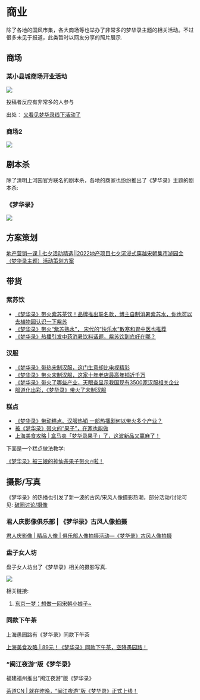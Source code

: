 # 商业

除了各地的国风市集，各大商场等也举办了非常多的梦华录主题的相关活动。不过很多未见于报道，此类暂时以网友分享的照片展示.








## 商场

### 某小县城商场开业活动

![](/image/xianxi/mall-1.webp)

投稿者反应有非常多的人参与

出处： [又看见梦华录线下活动了](https://www.douban.com/group/topic/275989287/?_i=4642384PbKEZeM,4642393Rn8heGv&dt_platform=wechat_friends&dt_dapp=1)


### 商场2

![](/image/xianxi/mall-2.webp)


## 剧本杀

除了清明上河园官方联名的剧本杀，各地的商家也纷纷推出了《梦华录》主题的剧本杀:

### 《梦华录》

![](/image/xianxi/jubensha.jpg)



## 方案策划

[地产营销一课 | 七夕活动精选||2022地产项目七夕沉浸式穿越宋朝集市游园会（梦华录主题）活动策划方案](https://mp.weixin.qq.com/s/H7jxJqn5Tiqs8KoDk_Kh1A)




## 带货


### 紫苏饮
* [《梦华录》带火紫苏茶饮！品牌推出联名款，博主自制消暑紫苏水，你也可以去植物园认识一下紫苏](https://j.021east.com/p/1657164687038104)
* [《梦华录》带火“紫苏熟水”， 宋代的“快乐水”散寒和胃中医也推荐](http://www.yzwb.net/zncontent/2314930.html)
* [《梦华录》热播引发中药消暑饮料话题，紫苏饮到底好在哪？](http://news.jstv.com/a/20220704/3b08631729d74593862af42b35477cad.shtml)


### 汉服

* [《梦华录》带热宋制汉服，这门生意却比电视精彩](http://m.winshang.com/news701955.html)
* [《梦华录》带火宋制汉服，这家十年老店最高年销近千万](https://new.qq.com/rain/a/20220623A09A2700)
* [《梦华录》带火了哪些产业，天眼查显示我国现有3500家汉服相关企业](https://mp.weixin.qq.com/s/WJCA07rMCCjkgTuuIoDRFg)
* [服道化出彩，《梦华录》带火了宋制汉服](https://www.sohu.com/a/557527550_100246910)

### 糕点

* [​《梦华录》带动糕点、汉服热销 一部热播剧何以带火多个产业？](https://j.021east.com/p/1655258801036611)
* [被《梦华录》带火的“果子”，在家也能做](http://www.qvip.net/article-29388)
* [上海美食攻略 | 盒马卖「梦华录果子」了，这波新品又赢麻了！](https://mp.weixin.qq.com/s/ADY0iqkn-W4BRCQ61mXscQ)

下面是一个糕点做法教学:

[《梦华录》被三娘的神仙茶果子带火🔥啦！](https://home.meishichina.com/recipe-633402.html)



## 摄影/写真

《梦华录》的热播也引发了新一波的古风/宋风人像摄影热潮，部分活动/讨论可见: [破圈讨论/摄像](/出圈/发文报道.html#摄像)

### 君人庆影像俱乐部 | 《梦华录》古风人像拍摄

[君人庆影像 | 精品人像 | 俱乐部人像拍摄活动—《梦华录》古风人像拍摄](https://mp.weixin.qq.com/s/QAe69BbrTGlS4pHpvM-5Bw)


### 盘子女人坊

盘子女人坊出了《梦华录》相关的摄影写真.

![](/image/xianxi/p-1.jfif)

相关链接:

1. [东京一梦：想做一回宋朝小娘子~](https://mp.weixin.qq.com/s/4k2mPlw7tVJmac8KXbyIxQ)

### 同款下午茶

上海愚园路有《梦华录》同款下午茶

[上海美食攻略 | 89元！《梦华录》同款下午茶，空降愚园路！](https://mp.weixin.qq.com/s/Ai6GkxpiRvQraPHsD9oUZA)

### “闽江夜游”版《梦华录》

福建福州推出“闽江夜游”版《梦华录》

[茶道CN | 就在昨晚，“闽江夜游”版《梦华录》正式上线！](https://mp.weixin.qq.com/s/psLD0fYak3S3ppeZ5siJSQ)


